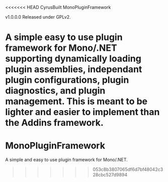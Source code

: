 <<<<<<< HEAD
CyrusBuilt MonoPluginFramework

v1.0.0.0
Released under GPLv2.

A simple easy to use plugin framework for Mono/.NET supporting dynamically loading
plugin assemblies, independant plugin configurations, plugin diagnostics, and plugin
management.  This is meant to be lighter and easier to implement than the Addins
framework.
=======
MonoPluginFramework
===================

A simple and easy to use plugin framework for Mono/.NET.
>>>>>>> 053c8b3807065df6d7bf48042c328cbc527d9894
